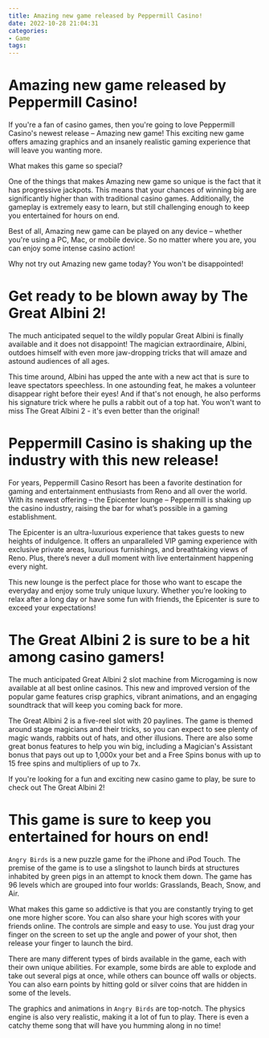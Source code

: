 ```yaml
---
title: Amazing new game released by Peppermill Casino!
date: 2022-10-28 21:04:31
categories:
- Game
tags:
---
```



#  Amazing new game released by Peppermill Casino!

If you're a fan of casino games, then you're going to love Peppermill Casino's newest release – Amazing new game! This exciting new game offers amazing graphics and an insanely realistic gaming experience that will leave you wanting more.

What makes this game so special?

One of the things that makes Amazing new game so unique is the fact that it has progressive jackpots. This means that your chances of winning big are significantly higher than with traditional casino games. Additionally, the gameplay is extremely easy to learn, but still challenging enough to keep you entertained for hours on end.

Best of all, Amazing new game can be played on any device – whether you're using a PC, Mac, or mobile device. So no matter where you are, you can enjoy some intense casino action!

Why not try out Amazing new game today? You won't be disappointed!

#  Get ready to be blown away by The Great Albini 2!

The much anticipated sequel to the wildly popular Great Albini is finally available and it does not disappoint! The magician extraordinaire, Albini, outdoes himself with even more jaw-dropping tricks that will amaze and astound audiences of all ages.

This time around, Albini has upped the ante with a new act that is sure to leave spectators speechless. In one astounding feat, he makes a volunteer disappear right before their eyes! And if that's not enough, he also performs his signature trick where he pulls a rabbit out of a top hat. You won't want to miss The Great Albini 2 - it's even better than the original!

#  Peppermill Casino is shaking up the industry with this new release!

For years, Peppermill Casino Resort has been a favorite destination for gaming and entertainment enthusiasts from Reno and all over the world. With its newest offering – the Epicenter lounge – Peppermill is shaking up the casino industry, raising the bar for what’s possible in a gaming establishment.

The Epicenter is an ultra-luxurious experience that takes guests to new heights of indulgence. It offers an unparalleled VIP gaming experience with exclusive private areas, luxurious furnishings, and breathtaking views of Reno. Plus, there’s never a dull moment with live entertainment happening every night.

This new lounge is the perfect place for those who want to escape the everyday and enjoy some truly unique luxury. Whether you’re looking to relax after a long day or have some fun with friends, the Epicenter is sure to exceed your expectations!

#  The Great Albini 2 is sure to be a hit among casino gamers!

The much anticipated Great Albini 2 slot machine from Microgaming is now available at all best online casinos. This new and improved version of the popular game features crisp graphics, vibrant animations, and an engaging soundtrack that will keep you coming back for more.

The Great Albini 2 is a five-reel slot with 20 paylines. The game is themed around stage magicians and their tricks, so you can expect to see plenty of magic wands, rabbits out of hats, and other illusions. There are also some great bonus features to help you win big, including a Magician's Assistant bonus that pays out up to 1,000x your bet and a Free Spins bonus with up to 15 free spins and multipliers of up to 7x.

If you're looking for a fun and exciting new casino game to play, be sure to check out The Great Albini 2!

#  This game is sure to keep you entertained for hours on end!

`Angry Birds` is a new puzzle game for the iPhone and iPod Touch. The premise of the game is to use a slingshot to launch birds at structures inhabited by green pigs in an attempt to knock them down. The game has 96 levels which are grouped into four worlds: Grasslands, Beach, Snow, and Air.

What makes this game so addictive is that you are constantly trying to get one more higher score. You can also share your high scores with your friends online. The controls are simple and easy to use. You just drag your finger on the screen to set up the angle and power of your shot, then release your finger to launch the bird.

There are many different types of birds available in the game, each with their own unique abilities. For example, some birds are able to explode and take out several pigs at once, while others can bounce off walls or objects. You can also earn points by hitting gold or silver coins that are hidden in some of the levels.

The graphics and animations in `Angry Birds` are top-notch. The physics engine is also very realistic, making it a lot of fun to play. There is even a catchy theme song that will have you humming along in no time!